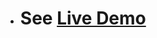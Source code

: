-  # See <a href="https://raw.githack.com/SetayeshPasandideh-12/Simple-Blog/bmw-version/index.html">Live Demo</a>

